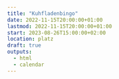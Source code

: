 ```yaml
---
title: "Kuhfladenbingo"
date: 2022-11-15T20:00:00+01:00
lastmod: 2022-11-15T20:00:00+01:00
start: 2023-08-26T15:00:00+02:00
location: platz
draft: true
outputs:
  - html
  - calendar
---
```


